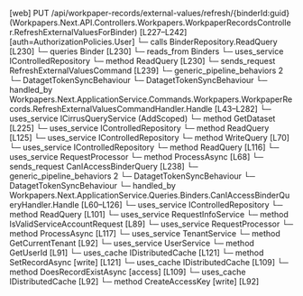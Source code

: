 [web] PUT /api/workpaper-records/external-values/refresh/{binderId:guid}  (Workpapers.Next.API.Controllers.Workpapers.WorkpaperRecordsController.RefreshExternalValuesForBinder)  [L227–L242] [auth=AuthorizationPolicies.User]
  └─ calls BinderRepository.ReadQuery [L230]
  └─ queries Binder [L230]
    └─ reads_from Binders
  └─ uses_service IControlledRepository<Binder>
    └─ method ReadQuery [L230]
  └─ sends_request RefreshExternalValuesCommand [L239]
    └─ generic_pipeline_behaviors 2
      └─ DatagetTokenSyncBehaviour
      └─ DatagetTokenSyncBehaviour
    └─ handled_by Workpapers.Next.ApplicationService.Commands.Workpapers.WorkpaperRecords.RefreshExternalValuesCommandHandler.Handle [L43–L282]
      └─ uses_service ICirrusQueryService (AddScoped)
        └─ method GetDataset [L225]
      └─ uses_service IControlledRepository<Binder>
        └─ method ReadQuery [L125]
      └─ uses_service IControlledRepository<WorkpaperRecord>
        └─ method WriteQuery [L70]
      └─ uses_service IControlledRepository<Worksheet>
        └─ method ReadQuery [L116]
      └─ uses_service RequestProcessor
        └─ method ProcessAsync [L68]
  └─ sends_request CanIAccessBinderQuery [L238]
    └─ generic_pipeline_behaviors 2
      └─ DatagetTokenSyncBehaviour
      └─ DatagetTokenSyncBehaviour
    └─ handled_by Workpapers.Next.ApplicationService.Queries.Binders.CanIAccessBinderQueryHandler.Handle [L60–L126]
      └─ uses_service IControlledRepository<Binder>
        └─ method ReadQuery [L101]
      └─ uses_service RequestInfoService
        └─ method IsValidServiceAccountRequest [L89]
      └─ uses_service RequestProcessor
        └─ method ProcessAsync [L117]
      └─ uses_service TenantService
        └─ method GetCurrentTenant [L92]
      └─ uses_service UserService
        └─ method GetUserId [L91]
      └─ uses_cache IDistributedCache [L121]
        └─ method SetRecordAsync [write] [L121]
      └─ uses_cache IDistributedCache [L109]
        └─ method DoesRecordExistAsync [access] [L109]
      └─ uses_cache IDistributedCache [L92]
        └─ method CreateAccessKey [write] [L92]

